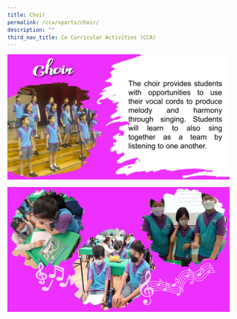 ```yaml
---
title: Choir
permalink: /cca/vparts/choir/
description: ""
third_nav_title: Co Curricular Activities (CCA)
---
```

![](/images/CCA2022/CCA-choir1.jpg)

![](/images/CCA2022/CCA-choir2.jpg)